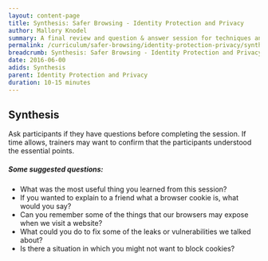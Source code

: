 ```yaml
---
layout: content-page
title: Synthesis: Safer Browsing - Identity Protection and Privacy
author: Mallory Knodel
summary: A final review and question & answer session for techniques and tools for increased protection of identity and privacy while browsing the web.
permalink: /curriculum/safer-browsing/identity-protection-privacy/synthesis/synthesis-identity-protection-privacy
breadcrumb: Synthesis: Safer Browsing - Identity Protection and Privacy
date: 2016-06-00
adids: Synthesis
parent: Identity Protection and Privacy
duration: 10-15 minutes
---
```


## Synthesis ##

Ask participants if they have questions before completing the session. If time allows, trainers may want to confirm that the participants understood the essential points. 

##### Some suggested questions:

- What was the most useful thing you learned from this session?
- If you wanted to explain to a friend what a browser cookie is, what would you say?
- Can you remember some of the things that our browsers may expose when we visit a website?
- What could you do to fix some of the leaks or vulnerabilities we talked about?
- Is there a situation in which you might not want to block cookies?




